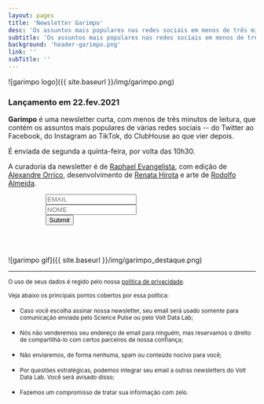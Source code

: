 ```yaml
---
layout: pages
title: 'Newsletter Garimpo'
desc: 'Os assuntos mais populares nas redes sociais em menos de três minutos'
subtitle: 'Os assuntos mais populares nas redes sociais em menos de três minutos'
background: 'header-garimpo.png'
link: ''
subTitle: ''
---
```


<style>
#newsletter_page{
  margin: 0 auto;
  width: 70%;
}
#newsletter_page label{
  font-size: 1em;
}

img{
  margin: 0 auto;
  text-align: center;
  display: block;
  max-width: 100%;
}
</style>

![garimpo logo]({{ site.baseurl }}/img/garimpo.png)

### Lançamento em 22.fev.2021

**Garimpo** é uma newsletter curta, com menos de três minutos de leitura, que contém os assuntos mais populares de várias redes sociais -- do Twitter ao Facebook, do Instagram ao TikTok, do ClubHouse ao que vier depois.

É enviada de segunda a quinta-feira, por volta das 10h30.

A curadoria da newsletter é de [Raphael Evangelista](https://twitter.com/raphaevanges), com edição de [Alexandre Orrico](https://twitter.com/alexorrico), desenvolvimento de [Renata Hirota](https://twitter.com/renata_mh) e arte de [Rodolfo Almeida](https://twitter.com/rodolfoalmd).

<div id="newsletter_page">
<form action="https://sendy.voltdata.info/subscribe" method="POST" accept-charset="utf-8">
  <div class="revue-form-group">
  <input style="max-width:100%" class="revue-form-field" type="email" name="email" id="email" placeholder="EMAIL"/>
<br/>
<input style="max-width:100%" class="revue-form-field" type="text" name="name" id="name" placeholder="NOME" style="max-width:100%"/>
</div>
<div class="revue-form-actions">
  <input type="hidden" name="list" value="v5zrQ3RithV9C1HMZZgCeg"/>
  <input type="hidden" name="subform" value="yes"/>
  <input style="max-width:100%" type="submit" name="submit" id="submit"/>
  </div>

</form>
</div>

<br> <br>

![garimpo gif]({{ site.baseurl }}/img/garimpo_destaque.png)

<hr>

<small>O uso de seus dados é regido pelo nossa [política de privacidade](privacidade).</small>

<small>Veja abaixo os principais pontos cobertos por essa política:</small>

* <small>Caso você escolha assinar nossa newsletter, seu email será usado somente para comunicação enviada pelo Science Pulse ou pelo Volt Data Lab;</small>

* <small>Nós não venderemos seu endereço de email para ninguém, mas reservamos o direito de compartilhá-lo com certos parceiros de nossa confiança;</small>

* <small>Não enviaremos, de forma nenhuma, spam ou conteúdo nocivo para você;</small>

* <small>Por questões estratégicas, podemos integrar seu email a outras newsletters do Volt Data Lab. Você será avisado disso;</small>

* <small>Fazemos um compromisso de tratar sua informação com zelo.</small>

